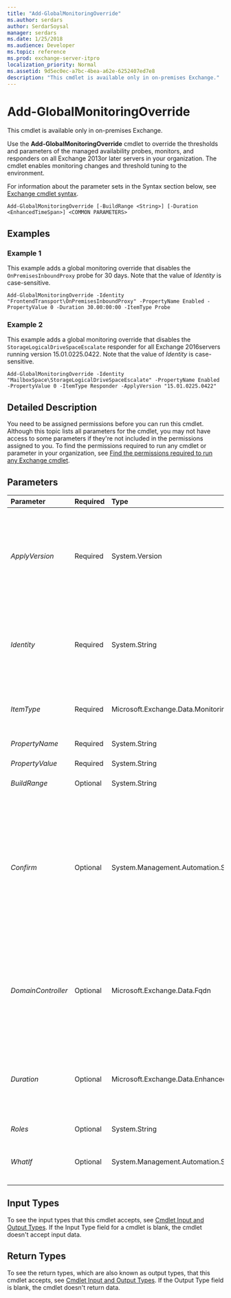 ```yaml
---
title: "Add-GlobalMonitoringOverride"
ms.author: serdars
author: SerdarSoysal
manager: serdars
ms.date: 1/25/2018
ms.audience: Developer
ms.topic: reference
ms.prod: exchange-server-itpro
localization_priority: Normal
ms.assetid: 9d5ec0ec-a7bc-4bea-a62e-6252407ed7e8
description: "This cmdlet is available only in on-premises Exchange."
---
```


# Add-GlobalMonitoringOverride

This cmdlet is available only in on-premises Exchange. 
  
Use the **Add-GlobalMonitoringOverride** cmdlet to override the thresholds and parameters of the managed availability probes, monitors, and responders on all Exchange 2013or later servers in your organization. The cmdlet enables monitoring changes and threshold tuning to the environment.
  
For information about the parameter sets in the Syntax section below, see [Exchange cmdlet syntax](https://technet.microsoft.com/library/bb123552.aspx). 
  
```
Add-GlobalMonitoringOverride [-BuildRange <String>] [-Duration <EnhancedTimeSpan>] <COMMON PARAMETERS>

```

## Examples
<a name="Examples"> </a>

### Example 1

This example adds a global monitoring override that disables the  `OnPremisesInboundProxy` probe for 30 days. Note that the value of _Identity_ is case-sensitive.
  
```
Add-GlobalMonitoringOverride -Identity "FrontendTransport\OnPremisesInboundProxy" -PropertyName Enabled -PropertyValue 0 -Duration 30.00:00:00 -ItemType Probe
```

### Example 2

This example adds a global monitoring override that disables the  `StorageLogicalDriveSpaceEscalate` responder for all Exchange 2016servers running version 15.01.0225.0422. Note that the value of _Identity_ is case-sensitive.
  
```
Add-GlobalMonitoringOverride -Identity "MailboxSpace\StorageLogicalDriveSpaceEscalate" -PropertyName Enabled -PropertyValue 0 -ItemType Responder -ApplyVersion "15.01.0225.0422"
```

## Detailed Description
<a name="DetailedDescription"> </a>

You need to be assigned permissions before you can run this cmdlet. Although this topic lists all parameters for the cmdlet, you may not have access to some parameters if they're not included in the permissions assigned to you. To find the permissions required to run any cmdlet or parameter in your organization, see [Find the permissions required to run any Exchange cmdlet](https://technet.microsoft.com/library/mt432940.aspx).
  
## Parameters
<a name="DetailedDescription"> </a>

|**Parameter**|**Required**|**Type**|**Description**|
|:-----|:-----|:-----|:-----|
| _ApplyVersion_ <br/> |Required  <br/> |System.Version  <br/> |The _ApplyVersion_ parameter specifies the version of Exchange that gets the override. If an Exchange server is older or newer than the version you specify, the override isn't applied to the server. Typically, you increase the Exchange version by applying Cumulative Updates or Service Packs. <br/> Valid input for this parameter is an Exchange version number in the format  `15.0x.xxxx.xxx`.  <br/> You can't use this parameter with the _Duration_ parameter. <br/> |
| _Identity_ <br/> |Required  <br/> |System.String  <br/> |The _Identity_ parameter specifies the identity of the probe, monitor, or responder. This parameter uses the syntax `<HealthSetName>\<MonitoringItemName>[\<TargetResource>]`. Note that the values are case sensitive. For example, use  `"AD\ActiveDirectoryConnectivityServerReboot"`, not  `"ad\activedirectoryconnectivityserverreboot"`.  <br/> |
| _ItemType_ <br/> |Required  <br/> |Microsoft.Exchange.Data.MonitoringItemTypeEnum  <br/> | The _ItemType_ parameter specifies the item type for the property that you want to override. Valid values are: <br/>  `Probe` <br/>  `Monitor` <br/>  `Responder` <br/> |
| _PropertyName_ <br/> |Required  <br/> |System.String  <br/> |The _PropertyName_ parameter specifies the property that you want to override. <br/> |
| _PropertyValue_ <br/> |Required  <br/> |System.String  <br/> |The _PropertyValue_ parameter specifies the new value for the property that you want to override. <br/> |
| _BuildRange_ <br/> |Optional  <br/> |System.String  <br/> |This parameter is reserved for internal Microsoft use.  <br/> |
| _Confirm_ <br/> |Optional  <br/> |System.Management.Automation.SwitchParameter  <br/> | The _Confirm_ switch specifies whether to show or hide the confirmation prompt. How this switch affects the cmdlet depends on if the cmdlet requires confirmation before proceeding. <br/>  Destructive cmdlets (for example, **Remove-\*** cmdlets) have a built-in pause that forces you to acknowledge the command before proceeding. For these cmdlets, you can skip the confirmation prompt by using this exact syntax: `-Confirm:$false`.  <br/>  Most other cmdlets (for example, **New-\*** and **Set-\*** cmdlets) don't have a built-in pause. For these cmdlets, specifying the _Confirm_ switch without a value introduces a pause that forces you acknowledge the command before proceeding. <br/> |
| _DomainController_ <br/> |Optional  <br/> |Microsoft.Exchange.Data.Fqdn  <br/> |The _DomainController_ parameter specifies the domain controller that's used by this cmdlet to read data from or write data to Active Directory. You identify the domain controller by its fully qualified domain name (FQDN). For example, `dc01.contoso.com`.  <br/> The _DomainController_ parameter isn't supported on Edge Transport servers. An Edge Transport server uses the local instance of Active Directory Lightweight Directory Services (AD LDS) to read and write data. <br/> |
| _Duration_ <br/> |Optional  <br/> |Microsoft.Exchange.Data.EnhancedTimeSpan  <br/> |The _Duration_ parameter specifies the length of time that the override is active. <br/> To specify a value, enter it as a time span:  `dd.hh:mm:ss` where `dd` = days, `hh` = hours, `mm` = minutes, and `ss` = seconds. <br/> For example,  `30.10:00:00` specifies 30 days and 10 hours. <br/> You can't use this parameter with the _ApplyVersion_ parameter. <br/> |
| _Roles_ <br/> |Optional  <br/> |System.String  <br/> |This parameter is reserved for internal Microsoft use.  <br/> |
| _WhatIf_ <br/> |Optional  <br/> |System.Management.Automation.SwitchParameter  <br/> |The _WhatIf_ switch simulates the actions of the command. You can use this switch to view the changes that would occur without actually applying those changes. You don't need to specify a value with this switch. <br/> |
   
## Input Types
<a name="InputTypes"> </a>

To see the input types that this cmdlet accepts, see [Cmdlet Input and Output Types](http://go.microsoft.com/fwlink/p/?linkId=616387). If the Input Type field for a cmdlet is blank, the cmdlet doesn't accept input data. 
  
## Return Types
<a name="ReturnTypes"> </a>

To see the return types, which are also known as output types, that this cmdlet accepts, see [Cmdlet Input and Output Types](http://go.microsoft.com/fwlink/p/?linkId=616387). If the Output Type field is blank, the cmdlet doesn't return data. 
  

